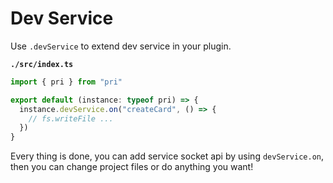 # Dev Service

Use `.devService` to extend dev service in your plugin.

**`./src/index.ts`**

```typescript
import { pri } from "pri"

export default (instance: typeof pri) => {
  instance.devService.on("createCard", () => {
    // fs.writeFile ...
  })
}
```

Every thing is done, you can add service socket api by using `devService.on`, then you can change project files or do anything you want!
